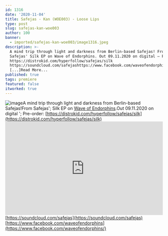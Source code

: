 ```yaml
---
id: 1316
date: '2020-11-04'
title: Safejas - Kan (WOE003) - Loose Lips
type: post
slug: safejas-kan-woe003
author: 100
banner:
  - imported/safejas-kan-woe003/image1316.jpeg
description: >-
  A mind trip through light and darkness from Berlin-based Safejas! From
  Safejas' Silk EP on Wave of Endorphins. Out 09.11.2020 on digital – Pre-order:
  https://distrokid.com/hyperfollow/safejas/silk
  https://soundcloud.com/safejashttps://www.facebook.com/waveofendorphins
  [...]Read More...
published: true
tags: premiere
featured: false
itworked: true
---
```

![image](../imported/safejas-kan-woe003/image1316.jpeg)A mind trip through light and darkness from Berlin-based Safejas!From Safejas'; Silk EP on [Wave of Endorphins](https://www.en-dor-phins.com/).Out 09.11.2020 on digital '; Pre-order: [https://distrokid.com/hyperfollow/safejas/silk](https://distrokid.com/hyperfollow/safejas/silk)<iframe width='100%' height='300' scrolling='no' frameborder='no' allow='autoplay' src='https://w.soundcloud.com/player/?url=https%3A//api.soundcloud.com/tracks/923360821&color=%23ff5500&auto_play=false&hide_related=false&show_comments=true&show_user=true&show_reposts=false&show_teaser=true'></iframe>[https://soundcloud.com/safejas](https://soundcloud.com/safejas)  
[https://www.facebook.com/waveofendorphins](https://www.facebook.com/waveofendorphins/)